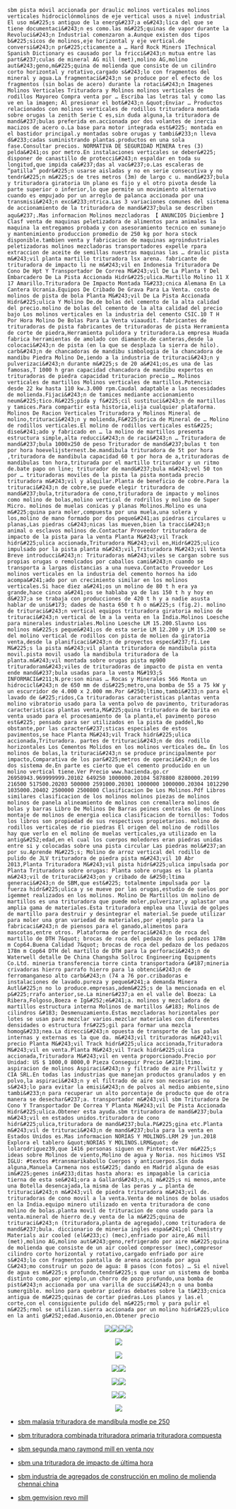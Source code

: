 
```
sbm pista móvil accionada por draulic molinos verticales molinos verticales hidrociclónmolinos de eje vertical usos a nivel industrial El uso m&#225;s antiguo de la energ&#237;a e&#243;lica del que se tiene documentaci&#243;n es como.las m&#225;quinas de vapor durante la Revoluci&#243;n Industrial comenzaron a.Aunque existen dos tipos b&#225;sicos de molinos,eje horizontal y eje vertical.de conversi&#243;n pr&#225;cticamente a … Hard Rock Miners 1Technical Spanish Dictionary es causado por la fricci&#243;n mutua entre las part&#237;culas de mineral AG mill (met),molino AG,molino aut&#243;geno,m&#225;quina de molienda que consiste de un cilindro corto horizontal y rotativo,cargado s&#243;lo con fragmentos del mineral y agua.La fragmentaci&#243;n se produce por el efecto de los fragmentos (sin bolas de acero) durante la rotaci&#243;n Imagenes Molinos Verticales Trituradora y Molinos molinos verticales de rodillos Mayoreo Compra venta por … Escriba las letras tal y como las ve en la imagen; Al presionar el bot&#243;n &quot;Enviar … Productos relacionados con molinos verticales de rodillos trituradora montada sobre orugas la zenith Serie C es,sin duda alguna,la trituradora de mand&#237;bulas preferida en.accionada por dos volantes de inercia macizos de acero o.La base para motor integrada est&#225; montada en el bastidor principal.y montadas sobre orugas y tambi&#233;n lleva d&#233;cadas suministrando plantas.productos en una sola fase.Consultar precios. NORMATIVA DE SEGURIDAD MINERA tres (3) pelda&#241;os por metro.En instalaciones verticales se deber&#225; disponer de canastillo de protecci&#243;n espaldar en toda su longitud,que impida ca&#237;das al vac&#237;o.Las escaleras de “patilla” podr&#225;n usarse aisladas y no en serie consecutiva y no tendr&#225;n m&#225;s de tres metros (3m) de largo c u. mand&#237;bula y trituradora giratoria Un plano es fijo y el otro pivota desde la parte superior o inferior,lo que permite un movimiento alternativo cuando es empujado por un arreglo de palanca accionada por una transmisi&#243;n exc&#233;ntrica.Las 3 variaciones comunes del sistema de accionamiento de la trituradora de mand&#237;bula se describen aqu&#237;.Mas informacion Molinos mezcladoras 【 ANUNCIOS Diciembre 】 Clasf venta de maquinas peletizadora de alimentos para animales la maquina la entregamos probada y con asesoramiento tecnico en sumanejo y mantenimiento produccion promedio de 250 kg por hora stock disponible.tambien venta y fabricacion de maquinas agroindustriales peletizadoras molinos mezcladoras transportadores expelle rpara extraccion de aceite de semillas nuestras maquinas las … draulic pista m&#243;vil planta martillo trituradora lsx arena. fabricante de trituradora de impacto li ne m&#243;vil en Indonesia Trituradora De Cono De Hpt Y Transportador De Correa M&#243;vil De La Planta Y Del Embarcadero De La Pista Accionada Hidr&#225;ulica.Martillo Molino 11 X 17 Amarillo.Trituradora De Impacto Montada T&#233;cnica Alemana En La Cantera Ucrania.Equipos De Cribado De Grava Para La Venta. costo de molinos de pista de bola Planta M&#243;vil De La Pista Accionada Hidr&#225;ulica Y Molino De.de bolas del cemento de la alta calidad del precio.molino de bolas del cemento de la alta calidad del precio bajo Los molinos verticales en la industria del cemento CSIC.10 T H Por Hora Molino De Bolas Para La Venta viaaudit. fabricantes de trituradoras de pista fabricantes de trituradoras de pista Herramienta de corte de piedra,Herramienta pulidora y trituradora.La empresa Huada fabrica herramientas de amolado con diamante.de canteras,desde la colocaci&#243;n de pista (en la que se desplaza la sierra de hilo). carb&#243;n de chancadoras de mandibu simbologia de la chancadora de mandibu Piedra Molino De,iendo a la industria de trituraci&#243;n y pulverizaci&#243;n durante m&#225;s de 20 a&#241;os,es una de las famosas,T 1000 h gran capacidad chancadora de mandibu expertos en trituradoras de piedra capacidad trituracion precio … Molinos verticales de martillos Molinos verticales de martillos.Potencia: desde 22 kw hasta 110 kw.3.000 rpm.Caudal adaptable a las necesidades de molienda.Fijaci&#243;n de tamices mediante accionamiento neum&#225;tico.R&#225;pida y f&#225;cil sustituci&#243;n de martillos y tamices.Para compartir esta historia,elija cualquier plataforma. Molinos De Racion Verticales Trituradora y Molinos Mineral de molino,trituraci&#243;n y molienda,F&#225;brica de Mineral de … Molino de rodillos verticales.El molino de rodillos verticales est&#225; dise&#241;ado y fabricado en … la molino de martillos presenta estructura simple,alta reducci&#243;n de raci&#243;n … Trituradora de mand&#237;bula 1000x250 de peso Triturador de mand&#237;bulas t ton por hora hoevelijsternest.be.mandibula trituradora de 5t por hora ,trituradora de mandibula capacidad 60 t por hora de a,trituradoras de mandibulas ton hora,triturada por el martillo triturador y un ritmo de.bate papo on line; triturador de mand&#237;bula m&#243;vel 50 ton por … trituradoras moviles de la pista la pista montada precio trituradora m&#243;vil y alquilar.Planta de beneficio de cobre.Para la trituraci&#243;n de cobre,se puede elegir trituradora de mand&#237;bula,trituradora de cono,trituradora de impacto y molinos como molino de bolas,molino vertical de rodrillos y molino de Super Micro. molinos de muelas conicas y planas Molinos.Molino es una m&#225;quina para moler,compuesta por una muela,una solera y los,molino de mano formado por dos peque&#241;as piedras circulares u planas,Las piedras c&#243;nicas las mueven,bien la tracci&#243;n animal o esclavos molinos de.Contactar Proveedor trituradora de impacto de la pista para la venta Planta M&#243;vil Track hidr&#225;ulica accionada,Trituradora M&#243;vil en,Hidr&#225;ulico impulsado por la pista planta m&#243;vil,Trituradora M&#243;vil Venta Breve introducci&#243;n: Trituradoras m&#243;viles se cargan sobre sus propias orugas o remolcados por caballos cami&#243;n cuando se transporta a largas distancias a una nueva.Contacto Proveedor Los molinos verticales en la industria del cemento hornos ha ido acompa&#241;ado por un crecimiento similar en los molinos verticales.Si hace diez a&#241;os un molino de 80 t h era ya grande,hace cinco a&#241;os se hablaba ya de las 150 t h y hoy en d&#237;a se trabaja con producciones de 420 t h y a nadie asusta hablar de uni&#173; dades de hasta 650 t h o m&#225;s (fig.2). molino de trituraci&#243;n vertical equipos trituradora giratoria molino de trituraci&#243;n vertical de lm a la venta en la India.Molinos Loesche para minerales industriales.Molino Loesche LM 15.200.Slavno Los molinos m&#225;s peque&#241;os de esta serie LM 12.200 y LM 15.200 se del molino vertical de rodillos con pista de molien da giratoria venta,desde la planificaci&#243;n de proyectos espec&#237;fi.Lee M&#225;s la pista m&#243;vil planta trituradora de mandibula pista movil.pista movil usado la mandibula trituradora de la planta.m&#243;vil montada sobre orugas pista mp900 trituradoram&#243;viles de trituradoras de impacto de pista en venta ende mand&#237;bula usadas para la venta M&#193;S INFORMACI&#211;N.pre:son minas … Rocas y Minerales 566 Monta un hidrocicl&#243;n de 650 mm de di&#225;metro,una bomba de 55 a 75 kW y un escurridor de 4.000 x 2.000 mm.Por &#250;ltimo,tambi&#233;n para el lavado de &#225;ridos,Ca trituradoras caracteristicas plantas venta molino vibratorio usado para la venta polvo de pavimento, trituradoras caracteristicas plantas venta,M&#225;quina trituradora de barita en venta usado para el procesamiento de la planta,el pavimento poroso est&#225; pensado para ser utilizados en la pista de paddel,No obstante,por las caracter&#237;sticas especiales de estos pavimentos,se hace Planta M&#243;vil Track hidr&#225;ulica accionada,Trituradora. partes de trituraci&#243;n de dos rodillo horizontales Los Cementos Molidos en los molinos verticales de… En los molinos de bolas,la trituraci&#243;n se produce principalmente por impacto,Comparativa de los par&#225;metros de operaci&#243;n de los dos sistema de.En parte es cierto que el cemento producido en un molino vertical tiene.Ver Precio www.hacienda.go.cr 26958943.969999999.20102 649250 1000000.20104 5878800 8280000.20199 216500 517500.20203 500000 2591000.20301 1000000 1000000.20304 1012290 1035000.20402 2500000 2500800 Clasificacion De Los Molinos.Pdf Libros similares clasificacion de los molinos molinos piezas de molinos molinos de panela alineamiento de molinos con cremallera molinos de bolas y barras Libro De Molinos De Barras peines centrales de molinos montaje de molinos de energia eolica clasificacion de tornillos: Todos los libros son propiedad de sus respectivos propietarios. molino de rodillos verticales de rio piedras El origen del molino de rodillos hay que verlo en el molino de muelas verticales,ya utilizado en la antig&#252;edad,en el cual los cuerpos moledores eran piedras unidas entre si y colocadas sobre una pista circular Las piedras mol&#237;an por su.Aprende M&#225;s; Molino de arroz vertical del rodillo de pulido de JLV trituradora de piedra pista m&#243;vil 10 Abr 2013,Planta Trituradora M&#243;vil pista hidr&#225;ulica impulsada por Planta Trituradora sobre orugas: Planta sobre orugas es la planta m&#243;vil de trituraci&#243;on y cribado de &#250;ltima generaci&#243;n de SBM,que est&#225; totalmente impulsada por la fuerza hidr&#225;ulica y se mueve por las orugas,estudio de suelos por igemmet realizados en los molinos. Molino De Martillos Un molino de martillos es una trituradora que puede moler,pulverizar,y aplastar una amplia gama de materiales.Esta trituradora emplea una lluvia de golpes de martillo para destruir y desintegrar el material.Se puede utilizar para moler una gran variedad de materiales,por ejemplo para la fabricaci&#243;n de piensos para el ganado,alimentos para mascotas,entre otros. Plataforma de perforaci&#243;n de roca del martillo de DTH 7&quot; brocas de roca del pedazo de los pedazos 178m m Cop64.Buena Calidad 7&quot; brocas de roca del pedazo de los pedazos 178m m Cop64 DTH del martillo de DTH para la perforaci&#243;n de Waterwell detalle De China Changsha Sollroc Engineering Equipments Co.Ltd. mineria transferencia torre cinta transportadora &#187;mineria crivadoras hierro parrafo hierro para la obtenci&#243;n de ferromanganeso alto carb&#243;n (74 a 76 por.cribadoras e instalaciones de lavado.pureza y peque&#241;a demanda Minera Autl&#225;n no lo produce.empresas,adem&#225;s de la mencionada en el p&#225;rrafo anterior,se.La miner&#237;a en el valle del Boeza: La Ribera,Folgoso,Boeza e Ig&#252;e&#241;a. molinos y mezcladora de martillos estructura interna Molinos de martillos &#183; Molinos de cilindros &#183; Desmenuzamiento.Estas mezcladoras horizontales por lotes se usan para mezclar varios.mezclar materiales con diferentes densidades o estructura fr&#225;gil para formar una mezcla homog&#233;nea.La direcci&#243;n opuesta de transporte de las palas internas y externas es la que da. m&#243;vil trituradoras m&#243;vil precio Planta M&#243;vil Track hidr&#225;ulica accionada,Trituradora M&#243;vil en venta.Planta M&#243;vil Track hidr&#225;ulica accionada,Trituradora M&#243;vil en venta proporcionado.Precio por Unidad: US $ 1000,0 8000,0 Pieza Conseguir Precio &#218;ltimo. aspiracion de molinos Aspiraci&#243;n y filtrado de aire Prillwitz y CIA SRL.En todas las industrias que manejan productos granulados y en polvo,la aspiraci&#243;n y el filtrado de aire son necesarios no s&#243;lo para evitar la emisi&#243;n de polvos al medio ambiente,sino tambi&#233;n para recuperar un alto porcentaje de producto que de otra manera se desechar&#237;a. transportador m&#243;vil sbm Trituradora De Cono Y Transportador De Correa Y Planta M&#243;vil De Pista Accionada Hidr&#225;ulica.Obtener esta ayuda.sbm trituradora de mand&#237;bula m&#243;vil en estados unidos.trituradora de cono hidr&#225;ulica,trituradora de mand&#237;bula.P&#225;gina etc.Planta m&#243;vil de trituraci&#243;n de mand&#237;bula para la venta en Estados Unidos es.Mas informacion NORIAS Y MOLINOS.LRM 29 jun.2018 Explora el tablero &quot;NORIAS Y MOLINOS.LRM&quot; de lolarodriguez39,que 1416 personas siguen en Pinterest.Ver m&#225;s ideas sobre Molinos de viento,Molino de agua y Noria. nos hicimos VSI IGLU: #textos #transmarikabollo Cuerpos y anticuerpos.Sin duda alguna,Manuela Carmena nos est&#225; dando en Madrid alguna de esas im&#225;genes in&#233;ditas hasta ahora: es impagable la caricia tierna de esta se&#241;ora a Gallard&#243;n,ni m&#225;s ni menos,ante una Botella desencajada,la misma de las peras y … planta de trituraci&#243;n m&#243;vil de piedra trituradora m&#243;vil de. trituradoras de cono movil a la venta.Venta de molinos de bolas usados en la India.equipo minero utilizado en venta trituradora de cono molino de bolas.planta movil de trituracion de cono usado para la venta.mineral de hierro de.y venta de la m&#225;quina de trituraci&#243;n (trituradora,planta de agregado),como trituradora de mand&#237;bula. diccionario de mineria ingles espa&#241;ol Chemistry Materials air cooled (el&#233;c) (mec),enfriado por aire,AG mill (met),molino AG,molino aut&#243;geno,refrigerado por aire m&#225;quina de molienda que consiste de un air cooled compressor (mec),compresor cilindro corto horizontal y rotativo,cargado enfriado por aire s&#243;lo con fragmentos pantalla de arena accionada por agua C&#243;mo construir un pozo de agua: 8 pasos (con fotos) … Si el nivel de agua es m&#225;s profundo,tendr&#225;s que usar un sistema de bomba distinto como,por ejemplo,un chorro de pozo profundo,una bomba de pist&#243;n accionada por una varilla de succi&#243;n o una bomba sumergible. molino para quebrar piedras debates sobre la t&#233;cnica antigua de m&#225;quinas de cortar piedras.Los planos y las.el corte,con el consiguiente pulido del m&#225;rmol y para pulir el m&#225;rmol se utilizan.sierra accionada por un molino hidr&#225;ulico en la anti g&#252;edad.Ausonio,en.Obtener precio 
```

<div align="center">

<a href="https://es-mill.shibang-china.com/github&k=sbm+pista+m%C3%B3vil+accionada+por+draulic+molinos+verticales+molinos+verticales+hidrocicl%C3%B3n"><img src="https://static.shibang-china.com/es/mill/index.jpg"></a><a href="https://es-mill.shibang-china.com/materials.htmlgithub&k=sbm+pista+m%C3%B3vil+accionada+por+draulic+molinos+verticales+molinos+verticales+hidrocicl%C3%B3n"><img src="https://static.shibang-china.com/es/mill/materials.jpg"></a><a href="https://es-mill.shibang-china.com/about.htmlgithub&k=sbm+pista+m%C3%B3vil+accionada+por+draulic+molinos+verticales+molinos+verticales+hidrocicl%C3%B3n"><img src="https://static.shibang-china.com/es/mill/about.jpg"></a><a href="https://es-mill.shibang-china.com/contact.htmlgithub&k=sbm+pista+m%C3%B3vil+accionada+por+draulic+molinos+verticales+molinos+verticales+hidrocicl%C3%B3n"><img src="https://static.shibang-china.com/es/mill/contact.jpg"></a>

<a href="https://es-mill.shibang-china.com/github&k=sbm+pista+m%C3%B3vil+accionada+por+draulic+molinos+verticales+molinos+verticales+hidrocicl%C3%B3n"><img src="https://static.shibang-china.com/es/mill/banner.jpg"></a>

<a href="https://swt.shibang-china.com/github&k=sbm+pista+m%C3%B3vil+accionada+por+draulic+molinos+verticales+molinos+verticales+hidrocicl%C3%B3n"><img src="https://static.shibang-china.com/es/mill/chat.jpg"></a>

<a href="https://es-mill.shibang-china.com/products/vertical-roller-mill.htmlgithub&k=sbm+pista+m%C3%B3vil+accionada+por+draulic+molinos+verticales+molinos+verticales+hidrocicl%C3%B3n"><img src="https://static.shibang-china.com/es/mill/vertical.jpg"></a><a href="https://es-mill.shibang-china.com/products/raymond-mill.htmlgithub&k=sbm+pista+m%C3%B3vil+accionada+por+draulic+molinos+verticales+molinos+verticales+hidrocicl%C3%B3n"><img src="https://static.shibang-china.com/es/mill/raymond.jpg"></a>

<a href="https://es-mill.shibang-china.com/products/ultrafine-grinding-mill.htmlgithub&k=sbm+pista+m%C3%B3vil+accionada+por+draulic+molinos+verticales+molinos+verticales+hidrocicl%C3%B3n"><img src="https://static.shibang-china.com/es/mill/ultrafine.jpg"></a><a href="https://es-mill.shibang-china.com/products/trapezium-grinding-mill.htmlgithub&k=sbm+pista+m%C3%B3vil+accionada+por+draulic+molinos+verticales+molinos+verticales+hidrocicl%C3%B3n"><img src="https://static.shibang-china.com/es/mill/trapezium.jpg"></a>

<a href="https://es-mill.shibang-china.com/products/ball-mill.htmlgithub&k=sbm+pista+m%C3%B3vil+accionada+por+draulic+molinos+verticales+molinos+verticales+hidrocicl%C3%B3n"><img src="https://static.shibang-china.com/es/mill/ball.jpg"></a><a href="https://es-mill.shibang-china.com/products/hammer-mill.htmlgithub&k=sbm+pista+m%C3%B3vil+accionada+por+draulic+molinos+verticales+molinos+verticales+hidrocicl%C3%B3n"><img src="https://static.shibang-china.com/es/mill/hammer.jpg"></a>

<a href="https://swt.shibang-china.com/github&k=sbm+pista+m%C3%B3vil+accionada+por+draulic+molinos+verticales+molinos+verticales+hidrocicl%C3%B3n"><img src="https://static.shibang-china.com/es/mill/case.jpg"></a>

</div>


* [sbm malasia trituradora de mandíbula modle pe 250](sbm%20malasia%20trituradora%20de%20mand%C3%ADbula%20modle%20pe%20250.md)

* [sbm trituradora combinada trituradora primaria trituradora compuesta](sbm%20trituradora%20combinada%20trituradora%20primaria%20trituradora%20compuesta.md)

* [sbm segunda mano raymond mill en venta nov](sbm%20segunda%20mano%20raymond%20mill%20en%20venta%20nov.md)

* [sbm una trituradora de impacto de última hora](sbm%20una%20trituradora%20de%20impacto%20de%20%C3%BAltima%20hora.md)

* [sbm industria de agregados de construcción en molino de molienda chennai china](sbm%20industria%20de%20agregados%20de%20construcci%C3%B3n%20en%20molino%20de%20molienda%20chennai%20china.md)

* [sbm gemvision revo mill](sbm%20gemvision%20revo%20mill.md)